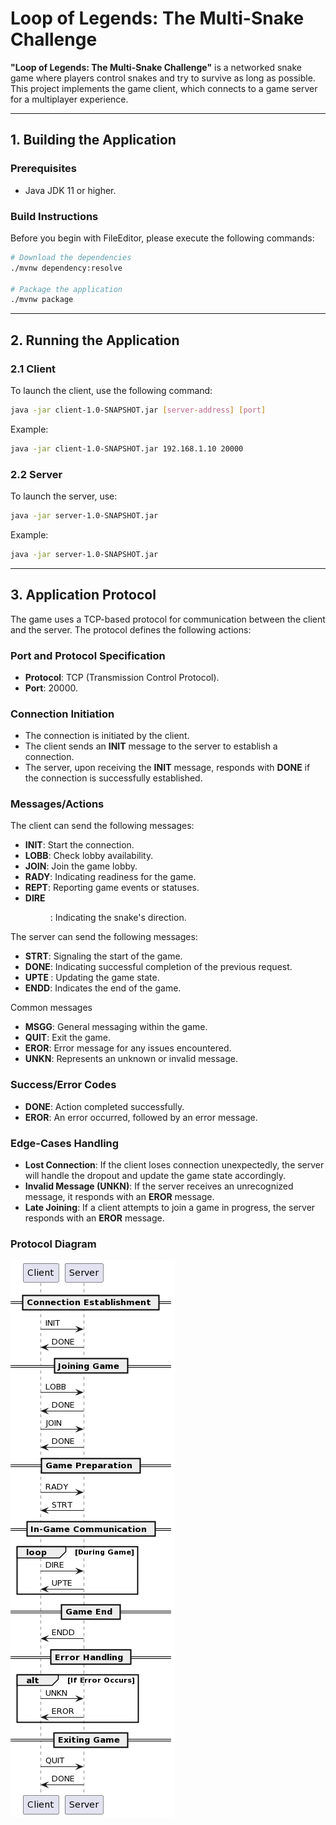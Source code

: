 # Loop of Legends: The Multi-Snake Challenge

**"Loop of Legends: The Multi-Snake Challenge"** is a networked snake game where players control snakes and try to survive as long as possible. This project implements the game client, which connects to a game server for a multiplayer experience.

---

## 1. Building the Application

### Prerequisites
- Java JDK 11 or higher.

### Build Instructions

Before you begin with FileEditor, please execute the following commands:

```sh
# Download the dependencies
./mvnw dependency:resolve

# Package the application
./mvnw package
```

---

## 2. Running the Application

### 2.1 Client
To launch the client, use the following command:
```bash
java -jar client-1.0-SNAPSHOT.jar [server-address] [port]
```
Example:
```bash
java -jar client-1.0-SNAPSHOT.jar 192.168.1.10 20000
```

### 2.2 Server
To launch the server, use:
```bash
java -jar server-1.0-SNAPSHOT.jar
```
Example:
```bash
java -jar server-1.0-SNAPSHOT.jar
```

---

## 3. Application Protocol

The game uses a TCP-based protocol for communication between the client and the server. The protocol defines the following actions:

### Port and Protocol Specification
- **Protocol**: TCP (Transmission Control Protocol).
- **Port**: 20000.

### Connection Initiation
- The connection is initiated by the client.
- The client sends an **INIT** message to the server to establish a connection.
- The server, upon receiving the **INIT** message, responds with **DONE** if the connection is successfully established.

### Messages/Actions

The client can send the following messages:
- **INIT**: Start the connection.
- **LOBB**: Check lobby availability.
- **JOIN**: Join the game lobby.
- **RADY**: Indicating readiness for the game.
- **REPT**: Reporting game events or statuses.
- **DIRE  <dir>**: Indicating the snake's direction.

The server can send the following messages:
- **STRT**: Signaling the start of the game.
- **DONE**: Indicating successful completion of the previous request.
- **UPTE <map>**: Updating the game state.
- **ENDD**: Indicates the end of the game.

Common messages
- **MSGG**: General messaging within the game.
- **QUIT**: Exit the game.
- **EROR**: Error message for any issues encountered.
- **UNKN**: Represents an unknown or invalid message.

### Success/Error Codes
- **DONE**: Action completed successfully.
- **EROR**: An error occurred, followed by an error message.

### Edge-Cases Handling
- **Lost Connection**: If the client loses connection unexpectedly, the server will handle the dropout and update the game state accordingly.
- **Invalid Message (UNKN)**: If the server receives an unrecognized message, it responds with an **EROR** message.
- **Late Joining**: If a client attempts to join a game in progress, the server responds with an **EROR** message.

### Protocol Diagram
![Example Image](https://github.com/Theodrosrun/loop-of-legends/blob/23-protocol-finalization/docs/uml1.png)

